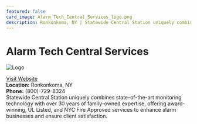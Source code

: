 ```yaml
---
featured: false
card_image: Alarm_Tech_Central_Services_logo.png
description: Ronkonkoma, NY | Statewide Central Station uniquely combines state-of-the-art monitoring technology with over 30 years of family-owned expertise, offering award-winning, UL Listed, and NYC Fire Approved services to enhance alarm businesses and ensure client satisfaction.
---
```


# Alarm Tech Central Services
<img src="Alarm_Tech_Central_Services_logo.png" alt="Logo" style="max-width: 200px; height: auto;">

<a href="https://www.alarmtechcentral.com">Visit Website</a>  
**Location:** Ronkonkoma, NY  
**Phone:** (800)-729-8324 <br>
Statewide Central Station uniquely combines state-of-the-art monitoring technology with over 30 years of family-owned expertise, offering award-winning, UL Listed, and NYC Fire Approved services to enhance alarm businesses and ensure client satisfaction.
